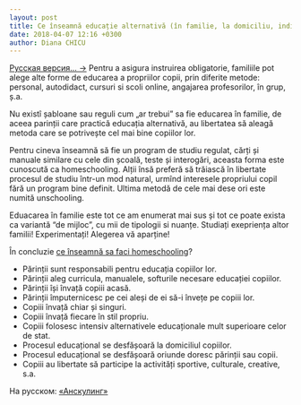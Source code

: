 ```yaml
---
layout: post
title: Ce înseamnă educație alternativă (în familie, la domiciliu, individuală, homeschooling, unschooling)?
date: 2018-04-07 12:16 +0300
author: Diana CHICU
---
```


<a href="{% post_url 2018-04-18-что-такое-альтернативное-образование %}" lang="ru" class="translation-link">Русская версия… →</a>
Pentru a asigura instruirea obligatorie, familiile pot alege alte forme de
educarea a propriilor copii, prin diferite metode: personal, autodidact, cursuri
si scoli online, angajarea profesorilor, în grup, ș.a.

Nu existî șabloane sau reguli cum „ar trebui” sa fie educarea în familie, de aceea
parinții care practică educația alternativă, au libertatea să aleagă metoda care
se potrivește cel mai bine copiilor lor.

Pentru cineva înseamnă să fie un program de studiu regulat, cărți și manuale
similare cu cele din școală, teste și interogări, aceasta forma este cunoscută
ca homeschooling. Alții însă preferă să trăiască în libertate procesul de studiu
într-un mod natural, urmînd interesele propriului copil fără un program bine
definit. Ultima metodă de cele mai dese ori este numită unschooling.

Eduacarea în familie este tot ce am enumerat mai sus și tot ce poate exista ca
variantă “de mijloc”, cu mii de tipologii si nuanțe. Studiați exepriența altor
familii! Experimentați! Alegerea vă aparține!

În concluzie [ce înseamnă sa faci homeschooling](http://www.homeschooling.ro/CONCEPT)?
* Părinții sunt responsabili pentru educația copiilor lor.
* Părinții aleg curricula, manualele, softurile necesare educației copiilor.
* Părinții își învață copiii acasă.
* Părinții împuternicesc pe cei aleși de ei să-i învețe pe copiii lor.
* Copiii învață chiar și singuri.
* Copiii învață fiecare în stil propriu.
* Copiii folosesc intensiv alternativele educaționale mult superioare celor de stat.
* Procesul educațional se desfășoară la domiciliul copiilor.
* Procesul educațional se desfășoară oriunde doresc părinții sau copii.
* Copiii au libertate să participe la activități sportive, culturale, creative, s.a.

На русском: [«Анскулинг»](https://ru.wikipedia.org/wiki/Анскулинг)
